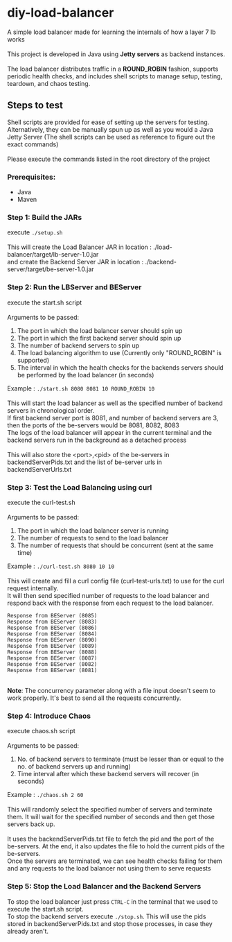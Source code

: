 # diy-load-balancer
A simple load balancer made for learning the internals of how a layer 7 lb works
<br><br>This project is developed in Java using **Jetty servers** as backend instances. 
<br><br>The load balancer distributes traffic in a **ROUND_ROBIN** fashion, supports periodic health checks, and includes shell scripts to manage setup, testing, teardown, and chaos testing.

## Steps to test

Shell scripts are  provided for ease of setting up the servers for testing. Alternatively, they can be manually spun up as well as you would a Java Jetty Server (The shell scripts can be used as reference to figure out the exact commands)
<br><br> Please execute the commands listed in the root directory of the project

### Prerequisites:

- Java 
- Maven
  
### Step 1: Build the JARs

execute `./setup.sh`<br>
<br>This will create the Load Balancer JAR in location : ./load-balancer/target/lb-server-1.0.jar
<br>and create the Backend Server JAR in location : ./backend-server/target/be-server-1.0.jar

### Step 2: Run the LBServer and BEServer

execute the start.sh script <br>
<br>Arguments to be passed:
<br>
1. The port in which the load balancer server should spin up
2. The port in which the first backend server should spin up
3. The number of backend servers to spin up
4. The load balancing algorithm to use (Currently only "ROUND_ROBIN" is supported)
5. The interval in which the health checks for the backends servers should be performed by the load balancer (in seconds)

Example : `./start.sh 8080 8081 10 ROUND_ROBIN 10`
<br><br> This will start the load balancer as well as the specified number of backend servers in chronological order.
<br>If first backend server port is 8081, and number of backend servers are 3, then the ports of the be-servers would be 8081, 8082, 8083
<br>The logs of the load balancer will appear in the current terminal and the backend servers run in the background as a detached process
<br>
<br>This will also store the \<port\>,\<pid\> of the be-servers in backendServerPids.txt and the list of be-server urls in backendServerUrls.txt 

### Step 3: Test the Load Balancing using curl

execute the curl-test.sh <br>
<br>Arguments to be passed:
<br>
1. The port in which the load balancer server is running
2. The number of requests to send to the load balancer
3. The number of requests that should be concurrent (sent at the same time)

Example : `./curl-test.sh 8080 10 10`<br>
<br>This will create and fill a curl config file (curl-test-urls.txt) to use for the curl request internally.
<br>It will then send specified number of requests to the load balancer and respond back with the response from each request to the load balancer.
```
Response from BEServer (8085)
Response from BEServer (8083)
Response from BEServer (8086)
Response from BEServer (8084)
Response from BEServer (8090)
Response from BEServer (8089)
Response from BEServer (8088)
Response from BEServer (8087)
Response from BEServer (8082)
Response from BEServer (8081)
```
<br>**Note**: The concurrency parameter along with a file input doesn't seem to work properly. It's best to send all the requests concurrently.  

### Step 4: Introduce Chaos

execute chaos.sh script <br>
<br>Arguments to be passed:
<br>
1. No. of backend servers to terminate (must be lesser than or equal to the no. of backend servers up and running)
2. Time interval after which these backend servers will recover (in seconds)

Example : `./chaos.sh 2 60`<br>
<br>This will randomly select the specified number of servers and terminate them. 
It will wait for the specified number of seconds and then get those servers back up.
<br><br>It uses the backendServerPids.txt file to fetch the pid and the port of the be-servers.
At the end, it also updates the file to hold the current pids of the be-servers.
<br>Once the servers are terminated, we can see health checks failing for them and  any requests to the load balancer not using them to serve requests

### Step 5: Stop the Load Balancer and the Backend Servers

To stop the load balancer just press `CTRL-C` in the terminal that we used to execute the start.sh script.
<br>To stop the backend servers execute `./stop.sh`. This will use the pids stored in backendServerPids.txt and stop those processes, in case they already aren't.
